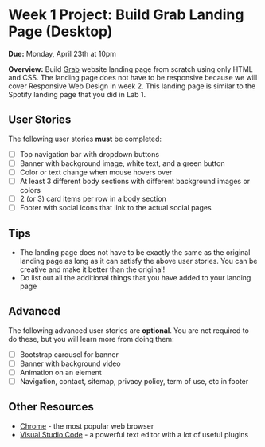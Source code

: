 # Week 1 Project: Build Grab Landing Page (Desktop)

**Due:** Monday, April 23th at 10pm

**Overview:** Build [Grab](https://www.grab.com/vn/en/) website landing page from scratch using only HTML and CSS. The landing page does not have to be responsive because we will cover Responsive Web Design in week 2. This landing page is similar to the Spotify landing page that you did in Lab 1.

## User Stories
The following user stories **must** be completed:
* [ ] Top navigation bar with dropdown buttons
* [ ] Banner with background image, white text, and a green button
* [ ] Color or text change when mouse hovers over
* [ ] At least 3 different body sections with different background images or colors
* [ ] 2 (or 3) card items per row in a body section
* [ ] Footer with social icons that link to the actual social pages

## Tips
* The landing page does not have to be exactly the same as the original landing page as long as it can satisfy the above user stories. You can be creative and make it better than the original! 
* Do list out all the additional things that you have added to your landing page

## Advanced
The following advanced user stories are **optional**. You are not required to do these, but you will learn more from doing them: 
* [ ] Bootstrap carousel for banner
* [ ] Banner with background video
* [ ] Animation on an element
* [ ] Navigation, contact, sitemap, privacy policy, term of use, etc in footer

## Other Resources
* [Chrome](https://www.google.com/chrome/browser/features.html) - the most popular web browser
* [Visual Studio Code](https://code.visualstudio.com/download) - a powerful text editor with a lot of useful plugins


